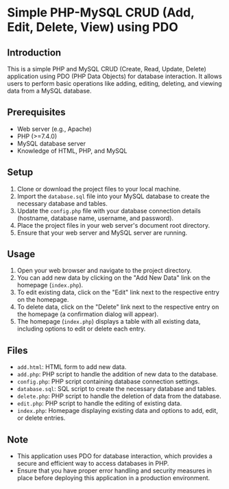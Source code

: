 # Simple PHP-MySQL CRUD (Add, Edit, Delete, View) using PDO

## Introduction
This is a simple PHP and MySQL CRUD (Create, Read, Update, Delete) application using PDO (PHP Data Objects) for database interaction. It allows users to perform basic operations like adding, editing, deleting, and viewing data from a MySQL database.

## Prerequisites
- Web server (e.g., Apache)
- PHP (>=7.4.0)
- MySQL database server
- Knowledge of HTML, PHP, and MySQL

## Setup
1. Clone or download the project files to your local machine.
2. Import the `database.sql` file into your MySQL database to create the necessary database and tables.
3. Update the `config.php` file with your database connection details (hostname, database name, username, and password).
4. Place the project files in your web server's document root directory.
5. Ensure that your web server and MySQL server are running.

## Usage
1. Open your web browser and navigate to the project directory.
2. You can add new data by clicking on the "Add New Data" link on the homepage (`index.php`).
3. To edit existing data, click on the "Edit" link next to the respective entry on the homepage.
4. To delete data, click on the "Delete" link next to the respective entry on the homepage (a confirmation dialog will appear).
5. The homepage (`index.php`) displays a table with all existing data, including options to edit or delete each entry.

## Files
- `add.html`: HTML form to add new data.
- `add.php`: PHP script to handle the addition of new data to the database.
- `config.php`: PHP script containing database connection settings.
- `database.sql`: SQL script to create the necessary database and tables.
- `delete.php`: PHP script to handle the deletion of data from the database.
- `edit.php`: PHP script to handle the editing of existing data.
- `index.php`: Homepage displaying existing data and options to add, edit, or delete entries.

## Note
- This application uses PDO for database interaction, which provides a secure and efficient way to access databases in PHP.
- Ensure that you have proper error handling and security measures in place before deploying this application in a production environment.
